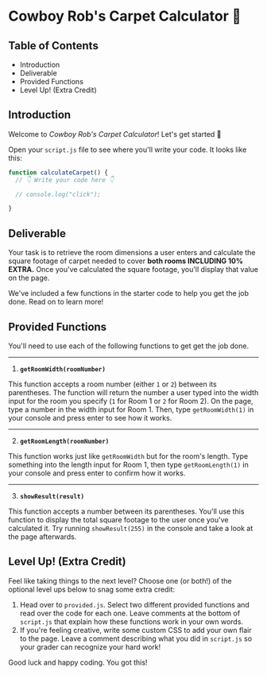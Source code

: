 # Cowboy Rob's Carpet Calculator 🤠
## Table of Contents
- Introduction
- Deliverable
- Provided Functions
- Level Up! (Extra Credit)

## Introduction
Welcome to *Cowboy Rob's Carpet Calculator*! Let's get started 🤠

Open your `script.js` file to see where you'll write your code. It looks like this:

```js
function calculateCarpet() {
  // 👇 Write your code here 👇

  // console.log("click");

}
```

## Deliverable
Your task is to retrieve the room dimensions a user enters and calculate the square footage of carpet needed to cover **both rooms INCLUDING 10% EXTRA.** Once you've calculated the square footage, you'll display that value on the page. 

We've included a few functions in the starter code to help you get the job done. Read on to learn more!

## Provided Functions
You'll need to use each of the following functions to get get the job done.

<hr>

1. **`getRoomWidth(roomNumber)`**

This function accepts a room number (either `1` or `2`) between its parentheses. The function will return the number a user typed into the width input for the room you specify (`1` for Room 1 or `2` for Room 2). On the page, type a number  in the width input for Room 1. Then, type `getRoomWidth(1)` in your console and press enter to see how it works. 
<hr>

2. **`getRoomLength(roomNumber)`**

This function works just like `getRoomWidth` but for the room's length. Type something into the length input for Room 1, then type `getRoomLength(1)` in your console and press enter to confirm how it works. 
<hr>

3. **`showResult(result)`**

This function accepts a number between its parentheses. You'll use this function to display the total square footage to the user once you've calculated it. Try running `showResult(255)` in the console and take a look at the page afterwards.

## Level Up! (Extra Credit)
Feel like taking things to the next level? Choose one (or both!) of the optional level ups below to snag some extra credit:

1. Head over to `provided.js`. Select two different provided functions and read over the code for each one. Leave comments at the bottom of  `script.js` that explain how these functions work in your own words. 
2. If you're feeling creative, write some custom CSS to add your own flair to the page. Leave a comment describing what you did in `script.js` so your grader can recognize your hard work! 

Good luck and happy coding. You got this!